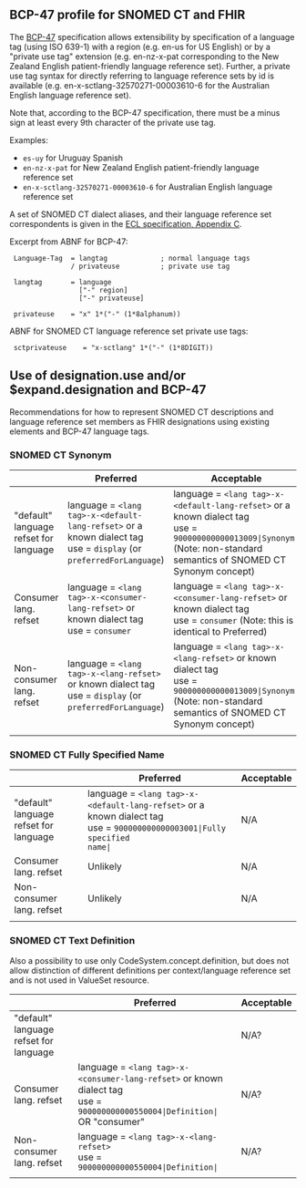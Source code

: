 ## BCP-47 profile for SNOMED CT and FHIR

The [BCP-47](https://www.ietf.org/rfc/bcp/bcp47.txt) specification allows extensibility by specification of a language tag (using ISO 639-1) with a region (e.g. en-us for US English) or by a "private use tag" extension (e.g. en-nz-x-pat corresponding to the New Zealand English patient-friendly language reference set). Further, a private use tag syntax for directly referring to language reference sets by id is available (e.g. en-x-sctlang-32570271-00003610-6 for the Australian English language reference set).

Note that, according to the BCP-47 specification, there must be a minus sign at least every 9th character of the private use tag.

Examples:
* `es-uy` for Uruguay Spanish
* `en-nz-x-pat` for New Zealand English patient-friendly language reference set
* `en-x-sctlang-32570271-00003610-6` for Australian English language reference set

A set of SNOMED CT dialect aliases, and their language reference set correspondents is given in the [ECL specification, Appendix C](https://confluence.ihtsdotools.org/display/DOCECL/Appendix+C+-+Dialect+Aliases).

Excerpt from ABNF for BCP-47:

```
 Language-Tag  = langtag             ; normal language tags
               / privateuse          ; private use tag

 langtag       = language
                 ["-" region]
                 ["-" privateuse]

 privateuse    = "x" 1*("-" (1*8alphanum))
```

ABNF for SNOMED CT language reference set private use tags:
```
 sctprivateuse    = "x-sctlang" 1*("-" (1*8DIGIT))
```
## Use of designation.use and/or \$expand.designation and BCP-47

Recommendations for how to represent SNOMED CT descriptions and language reference set members as FHIR designations using existing elements and BCP-47 language tags.

### SNOMED CT Synonym

| | Preferred | Acceptable |
|---|---|---|
| "default" language refset for language | language = `<lang tag>-x-<default-lang-refset>` or a known dialect tag<br/>use = `display` (or `preferredForLanguage`) | language = `<lang tag>-x-<default-lang-refset>` or a known dialect tag<br/>use = <code>900000000000013009&#124;Synonym&#124;</code> (Note: non-standard semantics of SNOMED CT Synonym concept) | 
| Consumer lang. refset	| language = `<lang tag>-x-<consumer-lang-refset>` or known dialect tag<br/>use = `consumer` | language = `<lang tag>-x-<consumer-lang-refset>` or known dialect tag<br/>use = `consumer` (Note: this is identical to Preferred) |
| Non-consumer lang. refset | language = `<lang tag>-x-<lang-refset>` or known dialect tag<br/> use = `display` (or `preferredForLanguage`) | language = `<lang tag>-x-<lang-refset>` or known dialect tag<br/>  use = <code>900000000000013009&#124;Synonym&#124;</code> (Note: non-standard semantics of SNOMED CT Synonym concept) |
||||

### SNOMED CT Fully Specified Name

| | Preferred | Acceptable |
|---|---|---|
| "default" language refset for language | language = `<lang tag>-x-<default-lang-refset>` or a known dialect tag<br/>use = <code>900000000000003001&#124;Fully specified name&#124;</code> | N/A |
| Consumer lang. refset	| Unlikely | N/A |
| Non-consumer lang. refset | Unlikely | N/A |
||||

### SNOMED CT Text Definition

Also a possibility to use only CodeSystem.concept.definition, but does not allow distinction of different definitions per context/language reference set and is not used in ValueSet resource.

| | Preferred | Acceptable |
|---|---|---|
| "default" language refset for language |  | N/A? |
| Consumer lang. refset	| language = `<lang tag>-x-<consumer-lang-refset>` or known dialect tag<br/>use = <code>900000000000550004&#124;Definition&#124;</code> OR "consumer" | N/A? |
| Non-consumer lang. refset | language = `<lang tag>-x-<lang-refset>`<br/>use = <code>900000000000550004&#124;Definition&#124;</code> | N/A? |
||||


